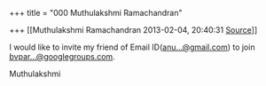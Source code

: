 +++
title = "000 Muthulakshmi Ramachandran"

+++
[[Muthulakshmi Ramachandran	2013-02-04, 20:40:31 [Source](https://groups.google.com/g/bvparishat/c/6_LuwPZVVHo)]]



I would like to invite my friend of Email ID([anu...@gmail.com]()) to join [bvpar...@googlegroups.com]().

Muthulakshmi


